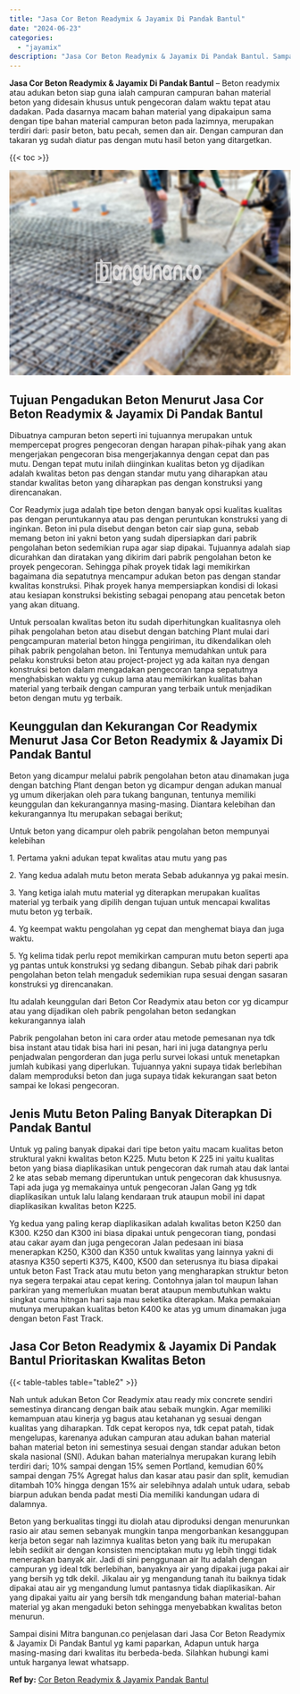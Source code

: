 ```yaml
---
title: "Jasa Cor Beton Readymix & Jayamix Di Pandak Bantul"
date: "2024-06-23"
categories: 
  - "jayamix"
description: "Jasa Cor Beton Readymix & Jayamix Di Pandak Bantul. Sampai disini Mitra bangunan.co penjelasan dari Jasa Cor Beton Readymix & Jayamix Di Pandak Bantul yg kam..."
---
```


**Jasa Cor Beton Readymix & Jayamix Di Pandak Bantul** – Beton readymix atau adukan beton siap guna ialah campuran campuran bahan material beton yang didesain khusus untuk pengecoran dalam waktu tepat atau dadakan. Pada dasarnya macam bahan material yang dipakaipun sama dengan tipe bahan material campuran beton pada lazimnya, merupakan terdiri dari: pasir beton, batu pecah, semen dan air. Dengan campuran dan takaran yg sudah diatur pas dengan mutu hasil beton yang ditargetkan.

{{< toc >}}

![Jasa Cor Beton Readymix & Jayamix Di Pandak Bantul](/images/jasa-cor-readymix-56.png)

## Tujuan Pengadukan Beton Menurut Jasa Cor Beton Readymix & Jayamix Di Pandak Bantul

Dibuatnya campuran beton seperti ini tujuannya merupakan untuk mempercepat progres pengecoran dengan harapan pihak-pihak yang akan mengerjakan pengecoran bisa mengerjakannya dengan cepat dan pas mutu. Dengan tepat mutu inilah diinginkan kualitas beton yg dijadikan adalah kwalitas beton pas dengan standar mutu yang diharapkan atau standar kwalitas beton yang diharapkan pas dengan konstruksi yang direncanakan.

Cor Readymix juga adalah tipe beton dengan banyak opsi kualitas kualitas pas dengan peruntukannya atau pas dengan peruntukan konstruksi yang di inginkan. Beton ini pula disebut dengan beton cair siap guna, sebab memang beton ini yakni beton yang sudah dipersiapkan dari pabrik pengolahan beton sedemikian rupa agar siap dipakai. Tujuannya adalah siap dicurahkan dan diratakan yang dikirim dari pabrik pengolahan beton ke proyek pengecoran. Sehingga pihak proyek tidak lagi memikirkan bagaimana dia sepatutnya mencampur adukan beton pas dengan standar kwalitas konstruksi. Pihak proyek hanya mempersiapkan kondisi di lokasi atau kesiapan konstruksi bekisting sebagai penopang atau pencetak beton yang akan dituang.

Untuk persoalan kwalitas beton itu sudah diperhitungkan kualitasnya oleh pihak pengolahan beton atau disebut dengan batching Plant mulai dari pengcampuran material beton hingga pengiriman, itu dikendalikan oleh pihak pabrik pengolahan beton. Ini Tentunya memudahkan untuk para pelaku konstruksi beton atau project-project yg ada kaitan nya dengan konstruksi beton dalam mengadakan pengecoran tanpa sepatutnya menghabiskan waktu yg cukup lama atau memikirkan kualitas bahan material yang terbaik dengan campuran yang terbaik untuk menjadikan beton dengan mutu yg terbaik.

## Keunggulan dan Kekurangan Cor Readymix Menurut Jasa Cor Beton Readymix & Jayamix Di Pandak Bantul

Beton yang dicampur melalui pabrik pengolahan beton atau dinamakan juga dengan batching Plant dengan beton yg dicampur dengan adukan manual yg umum dikerjakan oleh para tukang bangunan, tentunya memiliki keunggulan dan kekurangannya masing-masing. Diantara kelebihan dan kekurangannya Itu merupakan sebagai berikut;

Untuk beton yang dicampur oleh pabrik pengolahan beton mempunyai kelebihan

1\. Pertama yakni adukan tepat kwalitas atau mutu yang pas

2\. Yang kedua adalah mutu beton merata Sebab adukannya yg pakai mesin.

3\. Yang ketiga ialah mutu material yg diterapkan merupakan kualitas material yg terbaik yang dipilih dengan tujuan untuk mencapai kwalitas mutu beton yg terbaik.

4\. Yg keempat waktu pengolahan yg cepat dan menghemat biaya dan juga waktu.

5\. Yg kelima tidak perlu repot memikirkan campuran mutu beton seperti apa yg pantas untuk konstruksi yg sedang dibangun. Sebab pihak dari pabrik pengolahan beton telah mengaduk sedemikian rupa sesuai dengan sasaran konstruksi yg direncanakan.

Itu adalah keunggulan dari Beton Cor Readymix atau beton cor yg dicampur atau yang dijadikan oleh pabrik pengolahan beton sedangkan kekurangannya ialah

Pabrik pengolahan beton ini cara order atau metode pemesanan nya tdk bisa instant atau tidak bisa hari ini pesan, hari ini juga datangnya perlu penjadwalan pengorderan dan juga perlu survei lokasi untuk menetapkan jumlah kubikasi yang diperlukan. Tujuannya yakni supaya tidak berlebihan dalam memproduksi beton dan juga supaya tidak kekurangan saat beton sampai ke lokasi pengecoran.

## Jenis Mutu Beton Paling Banyak Diterapkan Di Pandak Bantul

Untuk yg paling banyak dipakai dari tipe beton yaitu macam kualitas beton struktural yakni kwalitas beton K225. Mutu beton K 225 ini yaitu kualitas beton yang biasa diaplikasikan untuk pengecoran dak rumah atau dak lantai 2 ke atas sebab memang diperuntukan untuk pengecoran dak khususnya. Tapi ada juga yg memakainya untuk pengecoran Jalan Gang yg tdk diaplikasikan untuk lalu lalang kendaraan truk ataupun mobil ini dapat diaplikasikan kwalitas beton K225.

Yg kedua yang paling kerap diaplikasikan adalah kwalitas beton K250 dan K300. K250 dan K300 ini biasa dipakai untuk pengecoran tiang, pondasi atau cakar ayam dan juga pengecoran Jalan pedesaan ini biasa menerapkan K250, K300 dan K350 untuk kwalitas yang lainnya yakni di atasnya K350 seperti K375, K400, K500 dan seterusnya itu biasa dipakai untuk beton Fast Track atau mutu beton yang mengharapkan struktur beton nya segera terpakai atau cepat kering. Contohnya jalan tol maupun lahan parkiran yang memerlukan muatan berat ataupun membutuhkan waktu singkat cuma hitngan hari saja mau seketika diterapkan. Maka pemakaian mutunya merupakan kualitas beton K400 ke atas yg umum dinamakan juga dengan beton Fast Track.

## Jasa Cor Beton Readymix & Jayamix Di Pandak Bantul Prioritaskan Kwalitas Beton

{{< table-tables table="table2" >}}

Nah untuk adukan Beton Cor Readymix atau ready mix concrete sendiri semestinya dirancang dengan baik atau sebaik mungkin. Agar memiliki kemampuan atau kinerja yg bagus atau ketahanan yg sesuai dengan kualitas yang diharapkan. Tdk cepat keropos nya, tdk cepat patah, tidak mengelupas, karenanya adukan campuran atau adukan bahan material bahan material beton ini semestinya sesuai dengan standar adukan beton skala nasional (SNI). Adukan bahan materialnya merupakan kurang lebih terdiri dari; 10% sampai dengan 15% semen Portland, kemudian 60% sampai dengan 75% Agregat halus dan kasar atau pasir dan split, kemudian ditambah 10% hingga dengan 15% air selebihnya adalah untuk udara, sebab biarpun adukan benda padat mesti Dia memiliki kandungan udara di dalamnya.

Beton yang berkualitas tinggi itu diolah atau diproduksi dengan menurunkan rasio air atau semen sebanyak mungkin tanpa mengorbankan kesanggupan kerja beton segar nah lazimnya kualitas beton yang baik itu merupakan lebih sedikit air dengan konsisten menciptakan mutu yg lebih tinggi tidak menerapkan banyak air. Jadi di sini penggunaan air Itu adalah dengan campuran yg ideal tdk berlebihan, banyaknya air yang dipakai juga pakai air yang bersih yg tdk dekil. Jikalau air yg mengandung tanah itu baiknya tidak dipakai atau air yg mengandung lumut pantasnya tidak diaplikasikan. Air yang dipakai yaitu air yang bersih tdk mengandung bahan material-bahan material yg akan mengaduki beton sehingga menyebabkan kwalitas beton menurun.

Sampai disini Mitra bangunan.co penjelasan dari Jasa Cor Beton Readymix & Jayamix Di Pandak Bantul yg kami paparkan, Adapun untuk harga masing-masing dari kwalitas itu berbeda-beda. Silahkan hubungi kami untuk harganya lewat whatsapp.

**Ref by:** [Cor Beton Readymix & Jayamix Pandak Bantul](https://id.wikipedia.org/wiki/Cor)
